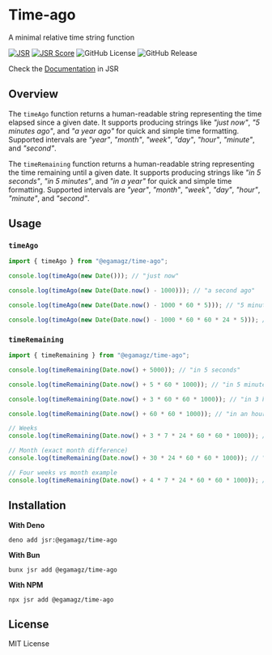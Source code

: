 # Time-ago

A minimal relative time string function

[![JSR](https://jsr.io/badges/@egamagz/time-ago)](https://jsr.io/@egamagz/time-ago)
[![JSR Score](https://jsr.io/badges/@egamagz/time-ago/score)](https://jsr.io/@egamagz/time-ago/score)
![GitHub License](https://img.shields.io/github/license/egamagz/time-ago)
![GitHub Release](https://img.shields.io/github/v/release/egamagz/time-ago)

Check the [Documentation](https://jsr.io/@egamagz/time-ago) in JSR

## Overview

The `timeAgo` function returns a human-readable string representing the time
elapsed since a given date. It supports producing strings like _"just now"_, _"5
minutes ago"_, and _"a year ago"_ for quick and simple time formatting.
Supported intervals are _"year"_, _"month"_, _"week"_, _"day"_, _"hour"_,
_"minute"_, and _"second"_.

The `timeRemaining` function returns a human-readable string representing the
time remaining until a given date. It supports producing strings like _"in 5
seconds"_, _"in 5 minutes"_, and _"in a year"_ for quick and simple time
formatting. Supported intervals are _"year"_, _"month"_, _"week"_, _"day"_,
_"hour"_, _"minute"_, and _"second"_.

## Usage

### `timeAgo`

```typescript
import { timeAgo } from "@egamagz/time-ago";

console.log(timeAgo(new Date())); // "just now"

console.log(timeAgo(new Date(Date.now() - 1000))); // "a second ago"

console.log(timeAgo(new Date(Date.now() - 1000 * 60 * 5))); // "5 minutes ago"

console.log(timeAgo(new Date(Date.now() - 1000 * 60 * 60 * 24 * 5))); // "5 days ago"
```

### `timeRemaining`

```typescript
import { timeRemaining } from "@egamagz/time-ago";

console.log(timeRemaining(Date.now() + 5000)); // "in 5 seconds"

console.log(timeRemaining(Date.now() + 5 * 60 * 1000)); // "in 5 minutes"

console.log(timeRemaining(Date.now() + 3 * 60 * 60 * 1000)); // "in 3 hours"

console.log(timeRemaining(Date.now() + 60 * 60 * 1000)); // "in an hour"

// Weeks
console.log(timeRemaining(Date.now() + 3 * 7 * 24 * 60 * 60 * 1000)); // "in 3 weeks"

// Month (exact month difference)
console.log(timeRemaining(Date.now() + 30 * 24 * 60 * 60 * 1000)); // "in a month"

// Four weeks vs month example
console.log(timeRemaining(Date.now() + 4 * 7 * 24 * 60 * 60 * 1000)); // "in 4 weeks"
```

## Installation

**With Deno**

```console
deno add jsr:@egamagz/time-ago
```

**With Bun**

```console
bunx jsr add @egamagz/time-ago
```

**With NPM**

```console
npx jsr add @egamagz/time-ago
```

## License

MIT License
